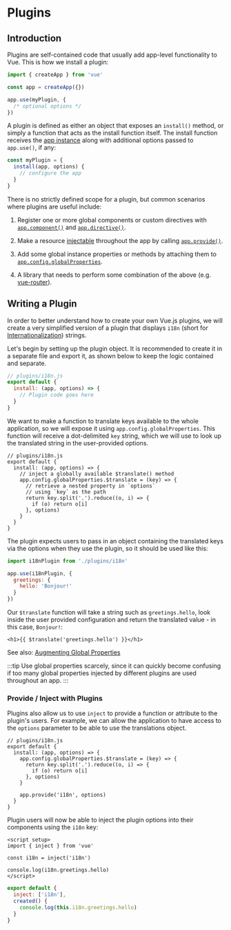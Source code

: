 ﻿# Plugins

## Introduction

Plugins are self-contained code that usually add app-level functionality to Vue. This is how we install a plugin:

```js
import { createApp } from 'vue'

const app = createApp({})

app.use(myPlugin, {
  /* optional options */
})
```

A plugin is defined as either an object that exposes an `install()` method, or simply a function that acts as the install function itself. The install function receives the [app instance](/api/application.html) along with additional options passed to `app.use()`, if any:

```js
const myPlugin = {
  install(app, options) {
    // configure the app
  }
}
```

There is no strictly defined scope for a plugin, but common scenarios where plugins are useful include:

1. Register one or more global components or custom directives with [`app.component()`](/api/application.html#app-component) and [`app.directive()`](/api/application.html#app-directive).

2. Make a resource [injectable](/guide/components/provide-inject.html) throughout the app by calling [`app.provide()`](/api/application.html#app-provide).

3. Add some global instance properties or methods by attaching them to [`app.config.globalProperties`](/api/application.html#app-config-globalproperties).

4. A library that needs to perform some combination of the above (e.g. [vue-router](https://github.com/vuejs/vue-router-next)).

## Writing a Plugin

In order to better understand how to create your own Vue.js plugins, we will create a very simplified version of a plugin that displays `i18n` (short for [Internationalization](https://en.wikipedia.org/wiki/Internationalization_and_localization)) strings.

Let's begin by setting up the plugin object. It is recommended to create it in a separate file and export it, as shown below to keep the logic contained and separate.

```js
// plugins/i18n.js
export default {
  install: (app, options) => {
    // Plugin code goes here
  }
}
```

We want to make a function to translate keys available to the whole application, so we will expose it using `app.config.globalProperties`. This function will receive a dot-delimited `key` string, which we will use to look up the translated string in the user-provided options.

```js{4-11}
// plugins/i18n.js
export default {
  install: (app, options) => {
    // inject a globally available $translate() method
    app.config.globalProperties.$translate = (key) => {
      // retrieve a nested property in `options`
      // using `key` as the path
      return key.split('.').reduce((o, i) => {
        if (o) return o[i]
      }, options)
    }
  }
}
```

The plugin expects users to pass in an object containing the translated keys via the options when they use the plugin, so it should be used like this:

```js
import i18nPlugin from './plugins/i18n'

app.use(i18nPlugin, {
  greetings: {
    hello: 'Bonjour!'
  }
})
```

Our `$translate` function will take a string such as `greetings.hello`, look inside the user provided configuration and return the translated value - in this case, `Bonjour!`:

```vue-html
<h1>{{ $translate('greetings.hello') }}</h1>
```

See also: [Augmenting Global Properties](/guide/typescript/options-api.html#augmenting-global-properties) <Badge type="ts" text="TS" />

:::tip
Use global properties scarcely, since it can quickly become confusing if too many global properties injected by different plugins are used throughout an app.
:::

### Provide / Inject with Plugins

Plugins also allow us to use `inject` to provide a function or attribute to the plugin's users. For example, we can allow the application to have access to the `options` parameter to be able to use the translations object.

```js{10}
// plugins/i18n.js
export default {
  install: (app, options) => {
    app.config.globalProperties.$translate = (key) => {
      return key.split('.').reduce((o, i) => {
        if (o) return o[i]
      }, options)
    }

    app.provide('i18n', options)
  }
}
```

Plugin users will now be able to inject the plugin options into their components using the `i18n` key:

<div class="composition-api">

```vue
<script setup>
import { inject } from 'vue'

const i18n = inject('i18n')

console.log(i18n.greetings.hello)
</script>
```

</div>
<div class="options-api">

```js
export default {
  inject: ['i18n'],
  created() {
    console.log(this.i18n.greetings.hello)
  }
}
```

</div>
